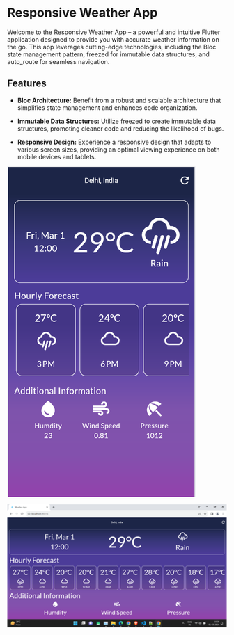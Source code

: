# Responsive Weather App

Welcome to the Responsive Weather App – a powerful and intuitive Flutter application designed to provide you with accurate weather information on the go. This app leverages cutting-edge technologies, including the Bloc state management pattern, freezed for immutable data structures, and auto_route for seamless navigation.

## Features

- **Bloc Architecture:** Benefit from a robust and scalable architecture that simplifies state management and enhances code organization.
  
- **Immutable Data Structures:** Utilize freezed to create immutable data structures, promoting cleaner code and reducing the likelihood of bugs.

- **Responsive Design:** Experience a responsive design that adapts to various screen sizes, providing an optimal viewing experience on both mobile devices and tablets.

![Mobile Screenshot](assets/screenshots/mobile_screenshot.png)

![Web Screenshot](assets/screenshots/web_screenshot.png)
